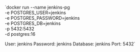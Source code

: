 `docker run --name jenkins-pg \
  -e POSTGRES_USER=jenkins \
  -e POSTGRES_PASSWORD=jenkins \
  -e POSTGRES_DB=jenkins \
  -p 5432:5432 \
  -d postgres:16

User: jenkins
Password: jenkins
Database: jenkins
Port: 5432`